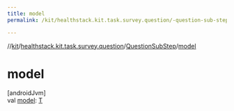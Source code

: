 ```yaml
---
title: model
permalink: /kit/healthstack.kit.task.survey.question/-question-sub-step/model.html

---
```

//[kit](../../../index.html)/[healthstack.kit.task.survey.question](../index.html)/[QuestionSubStep](index.html)/[model](model.html)



# model



[androidJvm]\
val [model](model.html): [T](index.html)





